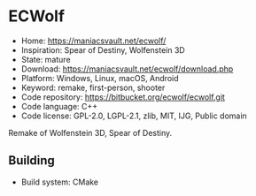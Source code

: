 # ECWolf

- Home: https://maniacsvault.net/ecwolf/
- Inspiration: Spear of Destiny, Wolfenstein 3D
- State: mature
- Download: https://maniacsvault.net/ecwolf/download.php
- Platform: Windows, Linux, macOS, Android
- Keyword: remake, first-person, shooter
- Code repository: https://bitbucket.org/ecwolf/ecwolf.git
- Code language: C++
- Code license: GPL-2.0, LGPL-2.1, zlib, MIT, IJG, Public domain

Remake of Wolfenstein 3D, Spear of Destiny.

## Building

- Build system: CMake

